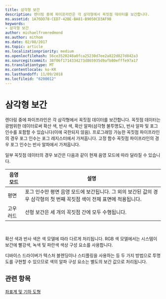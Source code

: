 ```yaml
---
title: 삼각형 보간
description: 렌더링 중에 파이프라인은 각 삼각형에서 꼭짓점 데이터를 보간합니다.
ms.assetid: 1A76DD78-CED7-42BE-BA81-B9050CD3AF9B
keywords:
- 삼각형 보간
author: michaelfromredmond
ms.author: mithom
ms.date: 02/08/2017
ms.topic: article
ms.localizationpriority: medium
ms.openlocfilehash: 56ce3520248a0fca25230d7ee2a822d827d842a3
ms.sourcegitcommit: 38f06f1714334273d865935d9afb80efffe97a17
ms.translationtype: MT
ms.contentlocale: ko-KR
ms.lasthandoff: 11/09/2018
ms.locfileid: "6200012"
---
```

# <a name="triangle-interpolation"></a>삼각형 보간


렌더링 중에 파이프라인은 각 삼각형에서 꼭짓점 데이터를 보간합니다. 꼭짓점 데이터는 광범위한 데이터로써 확산 색, 반사 색, 확산 알파(삼각형 불투명도), 반사 알파 및 포그 인수를 포함할 수 있습니다(이에 국한되지 않음). 프로그래밍 가능한 꼭짓점 파이프라인의 경우 포그 인수는 포그 레지스터에서 가져옵니다. 고정 함수 꼭짓점 파이프라인의 경우 포그 인수는 반사 알파에서 가져옵니다.

일부 꼭짓점 데이터의 경우 보간은 다음과 같이 현재 음영 모드에 따라 달라질 수 있습니다.

| 음영 모드 | 설명                                                                                                                                                                 |
|--------------|-----------------------------------------------------------------------------------------------------------------------------------------------------------------------------|
| 평면         | 포그 인수만 평면 음영 모드에 보간됩니다. 그 외의 보간된 값의 경우 삼각형의 첫 번째 꼭짓점 색이 전체 표면에 적용됩니다. |
| 고우러드      | 선형 보간은 세 개의 꼭짓점 간에 모두 수행됩니다.                                                                                                               |

 

확산 색과 반사 색은 색 모델에 따라 다르게 처리됩니다. RGB 색 모델에서는 시스템이 보간에 빨강색, 녹색 및 파란색 색상 구성 요소를 사용합니다.

디바이스 드라이버가 텍스처 블렌딩이나 스티플링을 사용하는 등 두 가지 방법으로 투명도를 구현할 수 있으므로 색의 알파 구성 요소는 별도의 보간 값으로 처리됩니다.

## <a name="span-idrelated-topicsspanrelated-topics"></a><span id="related-topics"></span>관련 항목


[좌표계 및 기하 도형](coordinate-systems-and-geometry.md)

 

 




